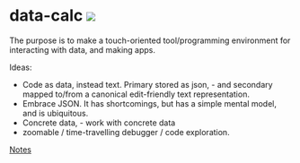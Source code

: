 # data-calc ![](https://data-calc.solsort.com/icon-small.png)

The purpose is to make a touch-oriented tool/programming environment for interacting with data, and making apps.

Ideas:

- Code as data, instead text. Primary stored as json, - and secondary mapped to/from a canonical edit-friendly text representation.
- Embrace JSON. It has shortcomings, but has a simple mental model, and is ubiquitous.
- Concrete data, - work with concrete data
- zoomable / time-travelling debugger / code exploration.

[Notes](./touchlang.org)
